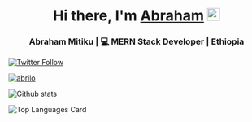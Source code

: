 <div align="center">
<h1 align='center'>Hi there, I'm <a href="https://hemant.codes">Abraham</a> <img src="https://media.giphy.com/media/hvRJCLFzcasrR4ia7z/giphy.gif" width="25px"> </h1>
</div>

<div align="center">
<h3>  Abraham Mitiku | 💻 MERN Stack Developer | Ethiopia </h3>
</div>

<p align="center">

<a align='center' href="https://twitter.com/abriiloo"><img alt="Twitter Follow" src="https://img.shields.io/twitter/follow/abriiloo?style=for-the-badge&color=09f&labelColor=black&logo=twitter&label=@abriiloo"></a>

<a href="https://badges.pufler.dev/visits/abriilo/abriilo"> <img alt="abrilo" src="https://badges.pufler.dev/visits/abriilo/abriilo"> </a>

</p>

![Github stats]([https://github-readme-stats.vercel.app/api?username=abriilo&theme=highcontrast&show_icons=true&count_private=true])


![Top Languages Card]([https://github-readme-stats.vercel.app/api/top-langs/?username=abriilo])

